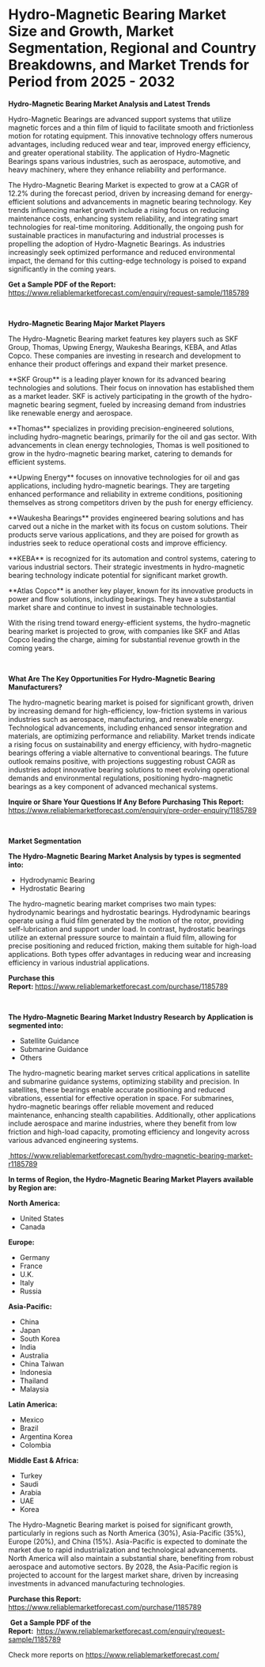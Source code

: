 <p><h1>Hydro-Magnetic Bearing Market Size and Growth, Market Segmentation, Regional and Country Breakdowns, and Market Trends for Period from 2025 -  2032</h1></p><p><strong>Hydro-Magnetic Bearing Market Analysis and Latest Trends</strong></p>
<p><p>Hydro-Magnetic Bearings are advanced support systems that utilize magnetic forces and a thin film of liquid to facilitate smooth and frictionless motion for rotating equipment. This innovative technology offers numerous advantages, including reduced wear and tear, improved energy efficiency, and greater operational stability. The application of Hydro-Magnetic Bearings spans various industries, such as aerospace, automotive, and heavy machinery, where they enhance reliability and performance.</p><p>The Hydro-Magnetic Bearing Market is expected to grow at a CAGR of 12.2% during the forecast period, driven by increasing demand for energy-efficient solutions and advancements in magnetic bearing technology. Key trends influencing market growth include a rising focus on reducing maintenance costs, enhancing system reliability, and integrating smart technologies for real-time monitoring. Additionally, the ongoing push for sustainable practices in manufacturing and industrial processes is propelling the adoption of Hydro-Magnetic Bearings. As industries increasingly seek optimized performance and reduced environmental impact, the demand for this cutting-edge technology is poised to expand significantly in the coming years.</p></p>
<p><strong>Get a Sample PDF of the Report:&nbsp;</strong> <a href="https://www.reliablemarketforecast.com/enquiry/request-sample/1185789?utm_campaign=2015&utm_medium=2&utm_source=Github&utm_content=ia&utm_term=11012025&utm_id=hydro-magnetic-bearing">https://www.reliablemarketforecast.com/enquiry/request-sample/1185789</a></p>
<p>&nbsp;</p>
<p><strong>Hydro-Magnetic Bearing Major Market Players</strong></p>
<p><p>The Hydro-Magnetic Bearing market features key players such as SKF Group, Thomas, Upwing Energy, Waukesha Bearings, KEBA, and Atlas Copco. These companies are investing in research and development to enhance their product offerings and expand their market presence.</p><p>**SKF Group** is a leading player known for its advanced bearing technologies and solutions. Their focus on innovation has established them as a market leader. SKF is actively participating in the growth of the hydro-magnetic bearing segment, fueled by increasing demand from industries like renewable energy and aerospace.</p><p>**Thomas** specializes in providing precision-engineered solutions, including hydro-magnetic bearings, primarily for the oil and gas sector. With advancements in clean energy technologies, Thomas is well positioned to grow in the hydro-magnetic bearing market, catering to demands for efficient systems.</p><p>**Upwing Energy** focuses on innovative technologies for oil and gas applications, including hydro-magnetic bearings. They are targeting enhanced performance and reliability in extreme conditions, positioning themselves as strong competitors driven by the push for energy efficiency.</p><p>**Waukesha Bearings** provides engineered bearing solutions and has carved out a niche in the market with its focus on custom solutions. Their products serve various applications, and they are poised for growth as industries seek to reduce operational costs and improve efficiency.</p><p>**KEBA** is recognized for its automation and control systems, catering to various industrial sectors. Their strategic investments in hydro-magnetic bearing technology indicate potential for significant market growth.</p><p>**Atlas Copco** is another key player, known for its innovative products in power and flow solutions, including bearings. They have a substantial market share and continue to invest in sustainable technologies.</p><p>With the rising trend toward energy-efficient systems, the hydro-magnetic bearing market is projected to grow, with companies like SKF and Atlas Copco leading the charge, aiming for substantial revenue growth in the coming years.</p></p>
<p>&nbsp;</p>
<p><strong>What Are The Key Opportunities For Hydro-Magnetic Bearing Manufacturers?</strong></p>
<p><p>The hydro-magnetic bearing market is poised for significant growth, driven by increasing demand for high-efficiency, low-friction systems in various industries such as aerospace, manufacturing, and renewable energy. Technological advancements, including enhanced sensor integration and materials, are optimizing performance and reliability. Market trends indicate a rising focus on sustainability and energy efficiency, with hydro-magnetic bearings offering a viable alternative to conventional bearings. The future outlook remains positive, with projections suggesting robust CAGR as industries adopt innovative bearing solutions to meet evolving operational demands and environmental regulations, positioning hydro-magnetic bearings as a key component of advanced mechanical systems.</p></p>
<p><strong>Inquire or Share Your Questions If Any Before Purchasing This Report:</strong> <a href="https://www.reliablemarketforecast.com/enquiry/pre-order-enquiry/1185789?utm_campaign=2015&utm_medium=2&utm_source=Github&utm_content=ia&utm_term=11012025&utm_id=hydro-magnetic-bearing">https://www.reliablemarketforecast.com/enquiry/pre-order-enquiry/1185789</a></p>
<p>&nbsp;</p>
<p><strong>Market Segmentation</strong></p>
<p><strong>The Hydro-Magnetic Bearing Market Analysis by types is segmented into:</strong></p>
<p><ul><li>Hydrodynamic Bearing</li><li>Hydrostatic Bearing</li></ul></p>
<p><p>The hydro-magnetic bearing market comprises two main types: hydrodynamic bearings and hydrostatic bearings. Hydrodynamic bearings operate using a fluid film generated by the motion of the rotor, providing self-lubrication and support under load. In contrast, hydrostatic bearings utilize an external pressure source to maintain a fluid film, allowing for precise positioning and reduced friction, making them suitable for high-load applications. Both types offer advantages in reducing wear and increasing efficiency in various industrial applications.</p></p>
<p><strong>Purchase this Report:&nbsp;</strong><a href="https://www.reliablemarketforecast.com/purchase/1185789?utm_campaign=2015&utm_medium=2&utm_source=Github&utm_content=ia&utm_term=11012025&utm_id=hydro-magnetic-bearing">https://www.reliablemarketforecast.com/purchase/1185789</a></p>
<p>&nbsp;</p>
<p><strong>The Hydro-Magnetic Bearing Market Industry Research by Application is segmented into:</strong></p>
<p><ul><li>Satellite Guidance</li><li>Submarine Guidance</li><li>Others</li></ul></p>
<p><p>The hydro-magnetic bearing market serves critical applications in satellite and submarine guidance systems, optimizing stability and precision. In satellites, these bearings enable accurate positioning and reduced vibrations, essential for effective operation in space. For submarines, hydro-magnetic bearings offer reliable movement and reduced maintenance, enhancing stealth capabilities. Additionally, other applications include aerospace and marine industries, where they benefit from low friction and high-load capacity, promoting efficiency and longevity across various advanced engineering systems.</p></p>
<p><a href="https://www.reliablemarketforecast.com/hydro-magnetic-bearing-market-r1185789?utm_campaign=2015&utm_medium=2&utm_source=Github&utm_content=ia&utm_term=11012025&utm_id=hydro-magnetic-bearing">&nbsp;https://www.reliablemarketforecast.com/hydro-magnetic-bearing-market-r1185789</a></p>
<p><strong>In terms of Region, the Hydro-Magnetic Bearing Market Players available by Region are:</strong></p>
<p>
    <p> <strong> North America: </strong>
        <ul>
            <li>United States</li>
            <li>Canada</li>
        </ul>
        </p> 
    <p> <strong> Europe: </strong>
        <ul>
            <li>Germany</li>
            <li>France</li>
            <li>U.K.</li>
            <li>Italy</li>
            <li>Russia</li>
        </ul>
        </p> 
    <p> <strong> Asia-Pacific: </strong>
        <ul>
            <li>China</li>
            <li>Japan</li>
            <li>South Korea</li>
            <li>India</li>
            <li>Australia</li>
            <li>China Taiwan</li>
            <li>Indonesia</li>
            <li>Thailand</li>
            <li>Malaysia</li>
        </ul>
        </p> 
    <p> <strong> Latin America: </strong>
        <ul>
            <li>Mexico</li>
            <li>Brazil</li>
            <li>Argentina Korea</li>
            <li>Colombia</li>
        </ul>
        </p> 
    <p> <strong> Middle East & Africa: </strong>
        <ul>
            <li>Turkey</li>
            <li>Saudi</li>
            <li>Arabia</li>
            <li>UAE</li>
            <li>Korea</li>
        </ul>
    </p>
    </p>
<p><p>The Hydro-Magnetic Bearing market is poised for significant growth, particularly in regions such as North America (30%), Asia-Pacific (35%), Europe (20%), and China (15%). Asia-Pacific is expected to dominate the market due to rapid industrialization and technological advancements. North America will also maintain a substantial share, benefiting from robust aerospace and automotive sectors. By 2028, the Asia-Pacific region is projected to account for the largest market share, driven by increasing investments in advanced manufacturing technologies.</p></p>
<p><strong>Purchase this Report: </strong><a href="https://www.reliablemarketforecast.com/purchase/1185789?utm_campaign=2015&utm_medium=2&utm_source=Github&utm_content=ia&utm_term=11012025&utm_id=hydro-magnetic-bearing">https://www.reliablemarketforecast.com/purchase/1185789</a></p>
<p>&nbsp;<strong>Get a Sample PDF of the Report:&nbsp;&nbsp;</strong><a href="https://www.reliablemarketforecast.com/enquiry/request-sample/1185789?utm_campaign=2015&utm_medium=2&utm_source=Github&utm_content=ia&utm_term=11012025&utm_id=hydro-magnetic-bearing">https://www.reliablemarketforecast.com/enquiry/request-sample/1185789</a></p>
<p><strong></strong></p>
<p>Check more reports on <a href="https://www.reliablemarketforecast.com/?utm_campaign=2015&utm_medium=2&utm_source=Github&utm_content=ia&utm_term=11012025&utm_id=hydro-magnetic-bearing">https://www.reliablemarketforecast.com/</a></p>